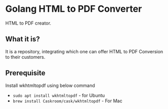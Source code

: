# Golang HTML to PDF Converter

HTML to PDF creator.

## What it is?

It is a repository, integrating which one can offer HTML to PDF Conversion to their customers.

## Prerequisite

Install wkhtmltopdf using below command
  - ``sudo apt install wkhtmltopdf`` - for Ubuntu
  - ``brew install Caskroom/cask/wkhtmltopdf`` - For Mac
